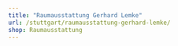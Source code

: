```yaml
---
title: "Raumausstattung Gerhard Lemke"
url: /stuttgart/raumausstattung-gerhard-lemke/
shop: Raumausstattung
---
```

